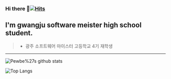 ### Hi there 👋[![Hits](https://hits.seeyoufarm.com/api/count/incr/badge.svg?url=https%3A%2F%2Fgithub.com%2FPewbe&count_bg=%2379C83D&title_bg=%23555555&icon=&icon_color=%23E7E7E7&title=hits&edge_flat=false)](https://hits.seeyoufarm.com)
I'm gwangju software meister high school student.
-----------
>* 광주 소프트웨어 마이스터 고등학교 4기 재학생
-----------   
![Pewbe%27s github stats](https://github-readme-stats.vercel.app/api?username=Pewbe&show_icons=true)

![Top Langs](https://github-readme-stats.vercel.app/api/top-langs/?username=Pewbe&layout=compact)
